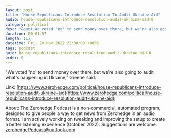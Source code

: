 ```yaml
---
layout: post
title: "House Republicans Introduce Resolution To Audit Ukraine Aid"
audio: house-republicans-introduce-resolution-audit-ukraine-aid-0
category: political
desc: "&quot;We voted 'no' to send money over there, but we're also going to audit what's happening in Ukraine,&quot; Greene said."
duration: 00:01:57
length: 117
datetime: Fri, 18 Nov 2022 22:00:00 +0000
tags: podcast
guid: house-republicans-introduce-resolution-audit-ukraine-aid-0
order: 0
---
```

&quot;We voted 'no' to send money over there, but we're also going to audit what's happening in Ukraine,&quot; Greene said.

Link: [https://www.zerohedge.com/political/house-republicans-introduce-resolution-audit-ukraine-aid](https://www.zerohedge.com/political/house-republicans-introduce-resolution-audit-ukraine-aid)

About: The Zerohedge Podcast is a non-commercial, automated program, designed to give people a way to get news from Zerohedge in an audio format.  I am actively working on tweaking and improving the setup to create a better listening experience (October 2022).  Suggestions are welcome: [zerohedgePodcast@outlook.com](mailto:zerohedgePodcast@outlook.com)